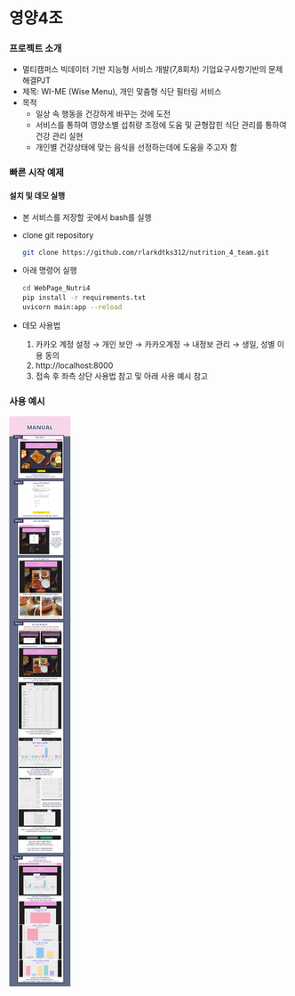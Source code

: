 # 영양4조

### 프로젝트 소개

- 멀티캠퍼스 빅데이터 기반 지능형 서비스 개발(7,8회차) 기업요구사항기반의 문제해결PJT
- 제목: WI-ME (Wise Menu), 개인 맟춤형 식단 필터링 서비스
- 목적
  - 일상 속 행동을 건강하게 바꾸는 것에 도전
  - 서비스를 통하여 영양소별 섭취량 조정에 도움 및 균형잡힌 식단 관리를 통하여 건강 관리 실현
  - 개인별 건강상태에 맞는 음식을 선정하는데에 도움을 주고자 함

### 빠른 시작 예제

#### 설치 및 데모 실행

- 본 서비스를 저장할 곳에서 bash를 실행

- clone git repository

  ```bash
  git clone https://github.com/rlarkdtks312/nutrition_4_team.git
  ```

- 아래 명령어 실행

  ```bash
  cd WebPage_Nutri4
  pip install -r requirements.txt
  uvicorn main:app --reload
  ```

- 데모 사용법

  1. 카카오 계정 설정 &rarr; 개인 보안 &rarr; 카카오계정 &rarr; 내정보 관리 &rarr; 생일, 성별 이용 동의
  2. http://localhost:8000
  3. 접속 후 좌측 상단  사용법 참고 및 아래 사용 예시 참고

### 사용 예시

![manual_f](README.assets/manual_f.png)
